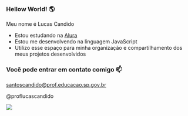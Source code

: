 ### Hellow World! 🌎

Meu nome é Lucas Candido

- Estou estudando na [Alura](https://www.alura.com.br/)
- Estou me desenvolvendo na linguagem JavaScript
- Utilizo esse espaço para minha organização e compartilhamento dos meus projetos desenvolvidos

### Você pode entrar em contato comigo 📫

santoscandido@prof.educacao.sp.gov.br

@proflucascandido

![](https://media1.tenor.com/m/2SvKRk6n1NsAAAAC/one-piece-afro-luffy.gif)
